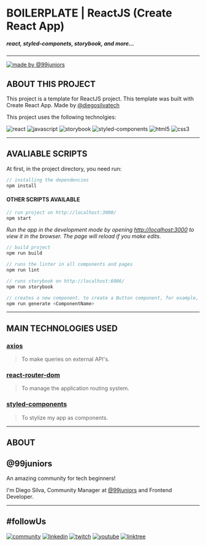 # BOILERPLATE | ReactJS (Create React App)

##### react, styled-componets, storybook, and more...

---

[![made by @99juniors](https://img.shields.io/badge/made%20by-@99juniors-ED145B?style=for-the-badge)](https://linktr.ee/diegosilvatech)

## ABOUT THIS PROJECT

This project is a template for ReactJS project. This template was built with Create React App. Made by [@diegosilvatech](https://www.linkedin.com/in/diegosilvatech/)

This project uses the following technolgies:

![react](https://img.shields.io/badge/react%20-%23ED145B.svg?&style=for-the-badge&logo=react&logoColor=%2320232a)
![javascript](https://img.shields.io/badge/javascript%20-%2320232a.svg?&style=for-the-badge&logo=javascript&logoColor=%23ED145B)
![storybook](https://img.shields.io/badge/storybook%20-%23ED145B.svg?&style=for-the-badge&logo=storybook&logoColor=%2320232a)
![styled-components](https://img.shields.io/badge/styled--components%20-%2320232a.svg?&style=for-the-badge&logo=styled-components&logoColor=%23ED145B)
![html5](https://img.shields.io/badge/html%20-%23ED145B.svg?&style=for-the-badge&logo=html5&logoColor=%2320232a)
![css3](https://img.shields.io/badge/css%20-%2320232a.svg?&style=for-the-badge&logo=css3&logoColor=%23ED145B)

---

## AVALIABLE SCRIPTS

At first, in the project directory, you need run:

```jsx
// installing the dependencies
npm install
```

#### OTHER SCRIPTS AVAILABLE

```jsx
// run project on http://localhost:3000/
npm start
```

_Run the app in the development mode by opening [http://localhost:3000](http://localhost:3000) to view it in the browser. The page will reload if you make edits._

```jsx
// build project
npm run build
```

```jsx
// runs the linter in all components and pages
npm run lint
```

```jsx
// runs storybook on http://localhost:6006/
npm run storybook
```

```jsx
// creates a new component. to create a Button component, for example, run: npm run generate Button
npm run generate <ComponentName>
```

---

## MAIN TECHNOLOGIES USED

### [axios](https://github.com/axios/axios/)

> To make queries on external API's.

### [react-router-dom](https://reactrouter.com/)

> To manage the application routing system.

### [styled-components](https://styled-components.com/)

> To stylize my app as components.

---

## ABOUT

## @99juniors

An amazing community for tech beginners!

I'm Diego Silva, Community Manager at [@99juniors](https://github.com/99juniors) and Frontend Developer.

---

## #followUs

[![community](https://img.shields.io/badge/community-@99juniors-5865f2?style=for-the-badge&logo=discord&logoColor=%235865f2)](https://discord.com/invite/P5YmPENeqd)
[![linkedin](https://img.shields.io/badge/linkedin-@99juniors-0e76a8?style=for-the-badge&logo=linkedin&logoColor=%230e76a8)](https://linkedin.com/company/99juniors)
[![twitch](https://img.shields.io/badge/twitch-@diegosilvatech-6441a5?style=for-the-badge&logo=twitch)](https://www.twitch.tv/diegosilvatech)
[![youtube](https://img.shields.io/badge/youtube-@diegosilvatech-cc0000?style=for-the-badge&logo=youtube&logoColor=%23cc0000)](https://www.youtube.com/channel/UCECVV8ODiaQtur7EyS73i1g/videos)
[![linktree](https://img.shields.io/badge/linktree-@diegosilvatech-11c76f?style=for-the-badge&logo=linktree)](https://linktr.ee/diegosilvatech)
